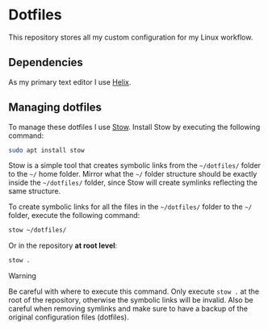 # Dotfiles

This repository stores all my custom configuration for my Linux workflow.

## Dependencies

As my primary text editor I use [Helix](https://helix-editor.com/).

## Managing dotfiles

To manage these dotfiles I use [Stow](https://www.gnu.org/software/stow/).
Install Stow by executing the following command:

```sh
sudo apt install stow
```

Stow is a simple tool that creates symbolic links from the `~/dotfiles/` folder to the `~/` home folder.
Mirror what the `~/` folder structure should be exactly inside the `~/dotfiles/` folder, since Stow will create symlinks reflecting the same structure.

To create symbolic links for all the files in the `~/dotfiles/` folder to the `~/` folder, execute the following command:

```sh
stow ~/dotfiles/
```

Or in the repository **at root level**:

```sh
stow .
```

> [!WARNING]
> Be careful with where to execute this command.
> Only execute `stow .` at the root of the repository, otherwise the symbolic links will be invalid.
> Also be careful when removing symlinks and make sure to have a backup of the original configuration files (dotfiles).
